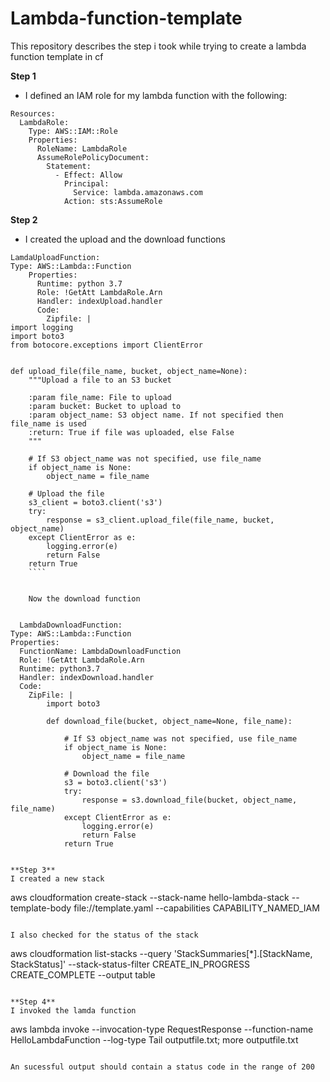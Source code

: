 # Lambda-function-template
This repository describes the step i took while trying to create a lambda function template in cf

**Step 1**
- I defined an IAM role for my lambda function with the following:

````
Resources:
  LambdaRole:
    Type: AWS::IAM::Role
    Properties:
      RoleName: LambdaRole
      AssumeRolePolicyDocument:
        Statement:
          - Effect: Allow
            Principal:
              Service: lambda.amazonaws.com
            Action: sts:AssumeRole
`````
**Step 2**
- I created the upload and the download functions

````
LamdaUploadFunction:
Type: AWS::Lambda::Function
    Properties:
      Runtime: python 3.7
      Role: !GetAtt LambdaRole.Arn
      Handler: indexUpload.handler
      Code:
        Zipfile: |
import logging
import boto3
from botocore.exceptions import ClientError


def upload_file(file_name, bucket, object_name=None):
    """Upload a file to an S3 bucket

    :param file_name: File to upload
    :param bucket: Bucket to upload to
    :param object_name: S3 object name. If not specified then file_name is used
    :return: True if file was uploaded, else False
    """

    # If S3 object_name was not specified, use file_name
    if object_name is None:
        object_name = file_name

    # Upload the file
    s3_client = boto3.client('s3')
    try:
        response = s3_client.upload_file(file_name, bucket, object_name)
    except ClientError as e:
        logging.error(e)
        return False
    return True
    ````
    
    
    Now the download function
    
   ````
      LambdaDownloadFunction:
    Type: AWS::Lambda::Function
    Properties:
      FunctionName: LambdaDownloadFunction
      Role: !GetAtt LambdaRole.Arn
      Runtime: python3.7
      Handler: indexDownload.handler
      Code:
        ZipFile: |
            import boto3
            
            def download_file(bucket, object_name=None, file_name):
            
                # If S3 object_name was not specified, use file_name
                if object_name is None:
                    object_name = file_name
                    
                # Download the file
                s3 = boto3.client('s3')
                try:
                    response = s3.download_file(bucket, object_name, file_name)
                except ClientError as e:
                    logging.error(e)
                    return False
                return True
 ````
 
 **Step 3**
I created a new stack

````
aws cloudformation create-stack --stack-name hello-lambda-stack --template-body file://template.yaml --capabilities CAPABILITY_NAMED_IAM 

````

I also checked for the status of the stack

````
aws cloudformation list-stacks --query 'StackSummaries[*].[StackName, StackStatus]' --stack-status-filter CREATE_IN_PROGRESS CREATE_COMPLETE --output table

````

**Step 4**
I invoked the lamda function

````
aws lambda invoke --invocation-type RequestResponse --function-name HelloLambdaFunction --log-type Tail outputfile.txt;  more outputfile.txt
````

An sucessful output should contain a status code in the range of 200
